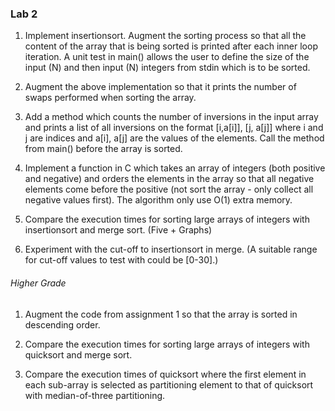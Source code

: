### Lab 2

1) Implement insertionsort. Augment the sorting process so that all the content of the array that is being sorted is printed after each inner loop iteration. 
A unit test in main() allows the user to define the size of the input (N) and then input (N) integers from stdin which is to be sorted.

2) Augment the above implementation so that it prints the number of swaps performed when sorting the array.

3) Add a method which counts the number of inversions in the input array and prints a list of all inversions on the format [i,a[i]], [j, a[j]] where i and j are indices and a[i], a[j] are the values of the elements. Call the method from main() before the array is sorted.

4) Implement a function in C which takes an array of integers (both positive and negative) and orders the elements in the array so that all negative elements come before the positive (not sort the array - only collect all negative values first). The algorithm only use O(1) extra memory.

5) Compare the execution times for sorting large arrays of integers with insertionsort and merge sort. (Five + Graphs)

6) Experiment with the cut-off to insertionsort in merge. (A suitable range for cut-off values to test with could be [0-30].)

###### Higher Grade 
1) Augment the code from assignment 1 so that the array is sorted in descending order.

2) Compare the execution times for sorting large arrays of integers with quicksort and merge sort. 

3) Compare the execution times of quicksort where the first element in each sub-array is selected as partitioning element to that of quicksort with median-of-three partitioning.